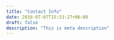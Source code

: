 ```yaml
---
title: "Contact Info"
date: 2018-07-07T15:53:27+06:00
draft: false
description: "This is meta description"
---
```


